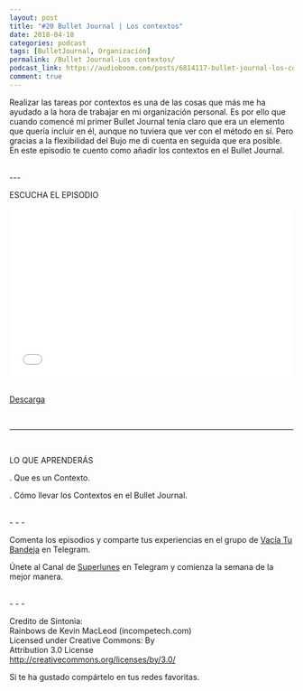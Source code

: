 ```yaml
---
layout: post 
title: "#20 Bullet Journal | Los contextos" 
date: 2018-04-18
categories: podcast
tags: [BulletJournal, Organización]
permalink: /Bullet Journal-Los contextos/
podcast_link: https://audioboom.com/posts/6814117-bullet-journal-los-contextos.mp3
comment: true
---
```


Realizar las tareas por contextos es una de las cosas que más me ha ayudado a la hora de trabajar en mi organización personal. Es por ello que cuando comencé mi primer Bullet Journal tenía claro que era un elemento que quería incluir en él, aunque no tuviera que ver con el método en sí. Pero gracias a la flexibilidad del Bujo me di cuenta en seguida que era posible. En este episodio te cuento como añadir los contextos en el Bullet Journal.



<br>
---

ESCUCHA EL EPISODIO  

<iframe width="100%" height="300" style="background-color:transparent; display:block; padding: 0; max-width:700px;" frameborder="0" allowtransparency="allowtransparency" scrolling="no" src="//embeds.audioboom.com/posts/6814117-bullet-journal-los-contextos/embed/v4?eid=AQAAADsie1ul-WcA" title="Audioboom player"></iframe>

<br>

[Descarga][mp3]


<br>

------
<br>

LO QUE APRENDERÁS

. Que es un Contexto.

. Cómo llevar los Contextos en el Bullet Journal.


<br>
- - -

Comenta los episodios y comparte tus experiencias en el grupo de [Vacía Tu Bandeja](https://t.me/vaciatubandeja) en Telegram.  

Únete al Canal de [Superlunes](https://t.me/superlunes) en Telegram y comienza la semana de la mejor manera.  


<br>
- - -

Credito de Sintonia:  
    Rainbows de Kevin MacLeod (incompetech.com)  
        Licensed under Creative Commons: By  
        Attribution 3.0 License  
           http://creativecommons.org/licenses/by/3.0/  




Si te ha gustado compártelo en tus redes favoritas.  

[Spreaker]: https://www.spreaker.com/show/2177636
[Ivoox]: http://www.ivoox.com/podcast-vacia-tu-bandeja_sq_f1388960_1.html
[Itunes]: https://itunes.apple.com/es/podcast/vac%C3%ADa-tu-bandeja/id1212390900?mt=2
[Telegram]: http://t.me/Vaciatubandeja
[BuJo]: http://t.me/miBulletJournal
[mp3]: https://audioboom.com/posts/6814117-bullet-journal-los-contextos.mp3
